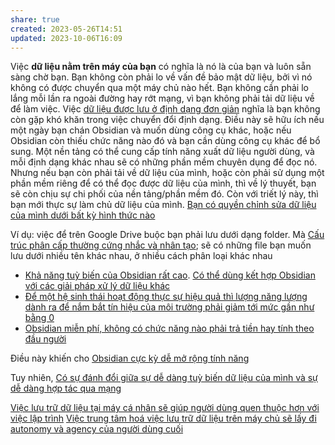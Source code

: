 ```yaml
---
share: true
created: 2023-05-26T14:51
updated: 2023-10-06T16:09
---
```


Việc **dữ liệu nằm trên máy của bạn** có nghĩa là nó là của bạn và luôn sẵn sàng chờ bạn. Bạn không còn phải lo về vấn đề bảo mật dữ liệu, bởi vì nó không có được chuyển qua một máy chủ nào hết. Bạn không cần phải lo lắng mỗi lần ra ngoài đường hay rớt mạng, vì bạn không phải tải dữ liệu về để làm việc. Việc [dữ liệu được lưu ở định dạng đơn giản](./Obsidian%20l%C6%B0u%20d%E1%BB%AF%20li%E1%BB%87u%20%E1%BB%9F%20%C4%91%E1%BB%8Bnh%20d%E1%BA%A1ng%20%C4%91%C6%A1n%20gi%E1%BA%A3n.md) nghĩa là bạn không còn gặp khó khăn trong việc chuyển đổi định dạng. Điều này sẽ hữu ích nếu một ngày bạn chán Obsidian và muốn dùng công cụ khác, hoặc nếu Obsidian còn thiếu chức năng nào đó và bạn cần dùng công cụ khác để bổ sung. Một nền tảng có thể cung cấp tính năng xuất dữ liệu người dùng, và mỗi định dạng khác nhau sẽ có những phần mềm chuyên dụng để đọc nó. Nhưng nếu bạn còn phải tải về dữ liệu của mình, hoặc còn phải sử dụng một phần mềm riêng để có thể đọc được dữ liệu của mình, thì về lý thuyết, bạn sẽ còn chịu sự chi phối của nền tảng/phần mềm đó. Còn với triết lý này, thì bạn mới thực sự làm chủ dữ liệu của mình. [Bạn có quyền chỉnh sửa dữ liệu của mình dưới bất kỳ hình thức nào](../../../%E2%9A%A1Hi%E1%BB%83u%20bi%E1%BA%BFt%20s%C3%A2u/Qu%E1%BA%A3n%20l%C3%BD%20d%E1%BB%B1%20%C3%A1n,%20ph%C3%A1t%20tri%E1%BB%83n%20s%E1%BA%A3n%20ph%E1%BA%A9m,%20x%C3%A2y%20d%E1%BB%B1ng%20t%E1%BB%95%20ch%E1%BB%A9c/Qu%E1%BA%A3n%20l%C3%BD%20d%E1%BB%AF%20li%E1%BB%87u/H%E1%BB%A3p%20t%C3%A1c%20l%C3%A0m%20vi%E1%BB%87c/B%E1%BA%A1n%20c%C3%B3%20quy%E1%BB%81n%20ch%E1%BB%89nh%20s%E1%BB%ADa%20d%E1%BB%AF%20li%E1%BB%87u%20c%E1%BB%A7a%20m%C3%ACnh%20d%C6%B0%E1%BB%9Bi%20b%E1%BA%A5t%20k%E1%BB%B3%20h%C3%ACnh%20th%E1%BB%A9c%20n%C3%A0o.md) 

Ví dụ: việc để trên Google Drive buộc bạn phải lưu dưới dạng folder. Mà [Cấu trúc phân cấp thường cứng nhắc và nhân tạo](../../../%E2%9A%A1Hi%E1%BB%83u%20bi%E1%BA%BFt%20s%C3%A2u/Khoa%20h%E1%BB%8Dc%20d%E1%BB%AF%20li%E1%BB%87u/Qu%E1%BA%A3n%20l%C3%BD%20d%E1%BB%AF%20li%E1%BB%87u/C%E1%BA%A5u%20tr%C3%BAc%20ph%C3%A2n%20c%E1%BA%A5p%20th%C6%B0%E1%BB%9Dng%20c%E1%BB%A9ng%20nh%E1%BA%AFc%20v%C3%A0%20nh%C3%A2n%20t%E1%BA%A1o.md); sẽ có những file bạn muốn lưu dưới nhiều tên khác nhau, ở nhiều cách phân loại khác nhau

- [Khả năng tuỳ biến của Obsidian rất cao](./%C4%90i%E1%BB%83m%20m%E1%BA%A1nh%20c%E1%BB%A7a%20Obsidian/Kh%E1%BA%A3%20n%C4%83ng%20tu%E1%BB%B3%20bi%E1%BA%BFn%20c%E1%BB%A7a%20Obsidian%20r%E1%BA%A5t%20cao.md). [Có thể dùng kết hợp Obsidian với các giải pháp xử lý dữ liệu khác](./%C4%90i%E1%BB%83m%20m%E1%BA%A1nh%20c%E1%BB%A7a%20Obsidian/C%C3%B3%20th%E1%BB%83%20d%C3%B9ng%20k%E1%BA%BFt%20h%E1%BB%A3p%20Obsidian%20v%E1%BB%9Bi%20c%C3%A1c%20gi%E1%BA%A3i%20ph%C3%A1p%20x%E1%BB%AD%20l%C3%BD%20d%E1%BB%AF%20li%E1%BB%87u%20kh%C3%A1c.md)
- [Để một hệ sinh thái hoạt động thực sự hiệu quả thì lượng năng lượng dành ra để nắm bắt tín hiệu của môi trường phải giảm tới mức gần như bằng 0](../../../%E2%9A%A1Hi%E1%BB%83u%20bi%E1%BA%BFt%20s%C3%A2u/C%E1%BB%99ng%20%C4%91%E1%BB%93ng,%20h%E1%BB%87%20sinh%20th%C3%A1i,%20h%E1%BB%87%20ph%E1%BB%A9c%20h%E1%BB%A3p/H%E1%BB%87%20sinh%20th%C3%A1i/%C4%90%E1%BB%83%20m%E1%BB%99t%20h%E1%BB%87%20sinh%20th%C3%A1i%20ho%E1%BA%A1t%20%C4%91%E1%BB%99ng%20th%E1%BB%B1c%20s%E1%BB%B1%20hi%E1%BB%87u%20qu%E1%BA%A3%20th%C3%AC%20l%C6%B0%E1%BB%A3ng%20n%C4%83ng%20l%C6%B0%E1%BB%A3ng%20d%C3%A0nh%20ra%20%C4%91%E1%BB%83%20n%E1%BA%AFm%20b%E1%BA%AFt%20t%C3%ADn%20hi%E1%BB%87u%20c%E1%BB%A7a%20m%C3%B4i%20tr%C6%B0%E1%BB%9Dng%20ph%E1%BA%A3i%20gi%E1%BA%A3m%20t%E1%BB%9Bi%20m%E1%BB%A9c%20g%E1%BA%A7n%20nh%C6%B0%20b%E1%BA%B1ng%200.md)
- [Obsidian miễn phí, không có chức năng nào phải trả tiền hay tính theo đầu người](./%C4%90i%E1%BB%83m%20m%E1%BA%A1nh%20c%E1%BB%A7a%20Obsidian/Obsidian%20mi%E1%BB%85n%20ph%C3%AD,%20kh%C3%B4ng%20c%C3%B3%20ch%E1%BB%A9c%20n%C4%83ng%20n%C3%A0o%20ph%E1%BA%A3i%20tr%E1%BA%A3%20ti%E1%BB%81n%20hay%20t%C3%ADnh%20theo%20%C4%91%E1%BA%A7u%20ng%C6%B0%E1%BB%9Di.md) 

Điều này khiến cho [Obsidian cực kỳ dễ mở rộng tính năng](./%C4%90i%E1%BB%83m%20m%E1%BA%A1nh%20c%E1%BB%A7a%20Obsidian/Obsidian%20c%E1%BB%B1c%20k%E1%BB%B3%20d%E1%BB%85%20m%E1%BB%9F%20r%E1%BB%99ng%20t%C3%ADnh%20n%C4%83ng.md)

Tuy nhiên, [Có sự đánh đổi giữa sự dễ dàng tuỳ biến dữ liệu của mình và sự dễ dàng hợp tác qua mạng](../../../%E2%9A%A1Hi%E1%BB%83u%20bi%E1%BA%BFt%20s%C3%A2u/Khoa%20h%E1%BB%8Dc%20m%C3%A1y%20t%C3%ADnh/%C4%90%C3%A1nh%20%C4%91%E1%BB%95i/C%C3%B3%20s%E1%BB%B1%20%C4%91%C3%A1nh%20%C4%91%E1%BB%95i%20gi%E1%BB%AFa%20s%E1%BB%B1%20d%E1%BB%85%20d%C3%A0ng%20tu%E1%BB%B3%20bi%E1%BA%BFn%20d%E1%BB%AF%20li%E1%BB%87u%20c%E1%BB%A7a%20m%C3%ACnh%20v%C3%A0%20s%E1%BB%B1%20d%E1%BB%85%20d%C3%A0ng%20h%E1%BB%A3p%20t%C3%A1c%20qua%20m%E1%BA%A1ng.md) 


[Việc lưu trữ dữ liệu tại máy cá nhân sẽ giúp người dùng quen thuộc hơn với việc lập trình](../../../%E2%9A%A1Hi%E1%BB%83u%20bi%E1%BA%BFt%20s%C3%A2u/Qu%E1%BA%A3n%20l%C3%BD%20d%E1%BB%B1%20%C3%A1n,%20ph%C3%A1t%20tri%E1%BB%83n%20s%E1%BA%A3n%20ph%E1%BA%A9m,%20x%C3%A2y%20d%E1%BB%B1ng%20t%E1%BB%95%20ch%E1%BB%A9c/Qu%E1%BA%A3n%20l%C3%BD%20d%E1%BB%AF%20li%E1%BB%87u/H%E1%BB%A3p%20t%C3%A1c%20l%C3%A0m%20vi%E1%BB%87c/Vi%E1%BB%87c%20l%C6%B0u%20tr%E1%BB%AF%20d%E1%BB%AF%20li%E1%BB%87u%20t%E1%BA%A1i%20m%C3%A1y%20c%C3%A1%20nh%C3%A2n%20s%E1%BA%BD%20gi%C3%BAp%20ng%C6%B0%E1%BB%9Di%20d%C3%B9ng%20quen%20thu%E1%BB%99c%20h%C6%A1n%20v%E1%BB%9Bi%20vi%E1%BB%87c%20l%E1%BA%ADp%20tr%C3%ACnh.md) 
[Việc trung tâm hoá việc lưu trữ dữ liệu trên máy chủ sẽ lấy đi autonomy và agency của người dùng cuối](../../../%E2%9A%A1Hi%E1%BB%83u%20bi%E1%BA%BFt%20s%C3%A2u/Qu%E1%BA%A3n%20l%C3%BD%20d%E1%BB%B1%20%C3%A1n,%20ph%C3%A1t%20tri%E1%BB%83n%20s%E1%BA%A3n%20ph%E1%BA%A9m,%20x%C3%A2y%20d%E1%BB%B1ng%20t%E1%BB%95%20ch%E1%BB%A9c/Qu%E1%BA%A3n%20l%C3%BD%20d%E1%BB%AF%20li%E1%BB%87u/H%E1%BB%A3p%20t%C3%A1c%20l%C3%A0m%20vi%E1%BB%87c/Vi%E1%BB%87c%20trung%20t%C3%A2m%20ho%C3%A1%20vi%E1%BB%87c%20l%C6%B0u%20tr%E1%BB%AF%20d%E1%BB%AF%20li%E1%BB%87u%20tr%C3%AAn%20m%C3%A1y%20ch%E1%BB%A7%20s%E1%BA%BD%20l%E1%BA%A5y%20%C4%91i%20autonomy%20v%C3%A0%20agency%20c%E1%BB%A7a%20ng%C6%B0%E1%BB%9Di%20d%C3%B9ng%20cu%E1%BB%91i.md)
